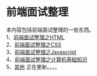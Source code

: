 前端面试整理
=======
本内容包括前端面试整理的一些东西。    
1、[前端面试整理之HTML](https://github.com/SanchunPeng/Interview/blob/master/HTML/html.md)<br/>
2、[前端面试整理之CSS](https://github.com/SanchunPeng/Interview/blob/master/CSS/css.md)<br/>
3、[前端面试整理之Javascript](https://github.com/SanchunPeng/Interview/blob/master/Javascript/javascript.md)<br/>
4、[前端面试整理之计算机基础知识](https://github.com/SanchunPeng/Interview/blob/master/BasicKnowledgeOfComputer/basic.md)<br/>
5、[其他](https://github.com/SanchunPeng/Interview/blob/master/Comprehensive/com.md)
正在更新。。。。

